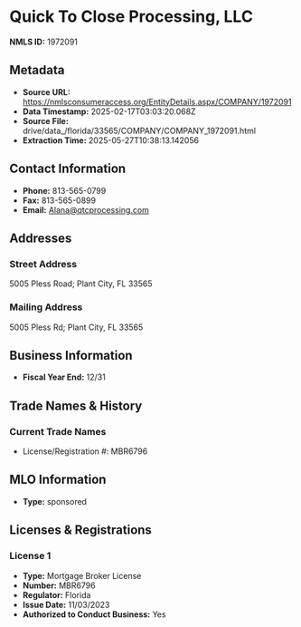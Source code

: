 # Quick To Close Processing, LLC

**NMLS ID:** 1972091

## Metadata
- **Source URL:** https://nmlsconsumeraccess.org/EntityDetails.aspx/COMPANY/1972091
- **Data Timestamp:** 2025-02-17T03:03:20.068Z
- **Source File:** drive/data_/florida/33565/COMPANY/COMPANY_1972091.html
- **Extraction Time:** 2025-05-27T10:38:13.142056

## Contact Information
- **Phone:** 813-565-0799
- **Fax:** 813-565-0899
- **Email:** Alana@qtcprocessing.com

## Addresses
### Street Address
5005 Pless Road; Plant City, FL 33565

### Mailing Address
5005 Pless Rd; Plant City, FL 33565

## Business Information
- **Fiscal Year End:** 12/31

## Trade Names & History
### Current Trade Names
- License/Registration #: MBR6796

## MLO Information
- **Type:** sponsored

## Licenses & Registrations

### License 1
- **Type:** Mortgage Broker License
- **Number:** MBR6796
- **Regulator:** Florida
- **Issue Date:** 11/03/2023
- **Authorized to Conduct Business:** Yes
